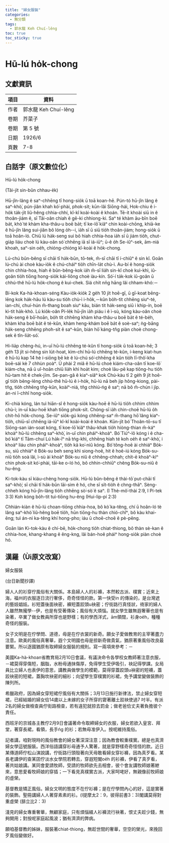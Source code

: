 ```yaml
---
title: "婦女服裝"
categories:
  - 無分類
tags:
  - 郭水龍 Keh Chuí-lêng
toc: true
toc_sticky: true
---
```


# Hū-lú ho̍k-chong

## 文獻資訊

| 項目 | 資料 |
|---|---|
| 作者 | 郭水龍 Keh Chuí-lêng |
| 卷期 | 芥菜子 |
| 卷期 | 第 5 號 |
| 日期 | 1926/6 |
| 頁數 | 7-8 |

## 白話字（原文數位化）

Hū-lú ho̍k-chong

(Tâi-ji̍t sin-bûn chhau-e̍k)

Hū-jîn-lâng ê saⁿ-chhēng tī hong-sio̍k ū toā koan-hē. Pún-tó hū-jîn lâng ê saⁿ-khò͘, pún-jiân khah kó͘-phài, phok-si̍t; kūn-lâi Siōng-hái, Hok-chiu ê i-ho̍k ta̍k-ji̍t liû-hêng chhia-chhí, kî-kî koài-koài ê khoán. Tē-it khoài siū in ê thoân-jiám ê, sī Tâi-oân chiah ê gē-ki chhiong-ki. Saⁿ té khàm āu-bīn boē ba̍t, khò͘ té khàm kha-thâu-u boē ba̍t; tī ke-lō͘ kiâⁿ chin koài-chōng, khiā-ke ê hū-jîn lâng sui-jiân bô lóng o̍h--i, ia̍h sī ū siū tio̍h thoân-jiám; hong-sio̍k ū toā hoân-ló. Chiū lú ha̍k-seng sui bô hiah chhia-hoa ia̍h sī ū jiám tio̍h, chut-gia̍p liáu choè lú kàu-oân só͘ chhēng iā sī iá-iūⁿ; ū-ê o̍h Se-iûⁿ-sek, ām-niá khoah, saⁿ-sin oe̍h, chióng-chióng kî-koài ê ho̍k-chong.

Lú-chú bûn-bêng sī chāi tī ha̍k-būn, tō-tek, m̄-sī chāi tī í-chiûⁿ ê sin kî. Goān lú-chú ài choè kàu-io̍k ê chú-cháiⁿ tio̍h chīn-la̍t chù-ì. Au-bí ê hong-sio̍k chin chhia-hoa, hiah ê bûn-bêng-kok ia̍h m̄-sī lia̍h sin-kî choè kuì-khì, iû-goân tio̍h tiōng hong-sio̍k kái-liông choè iàu-kín. Só͘-í ta̍k-kok iû-goân ū chhú-thê hū-lú ho̍k-chong ê kui-chek. Siá chi̍t nn̄g hāng lâi chham-khó:－

Bí-kok Ka-hà-khoan-séng Kàu-io̍k-kio̍k 2 ge̍h 10 ji̍t hoē-gī, ū gī-koat bēng-lēng kok ha̍k-hāu lú kàu-su tio̍h chù-ì i-ho̍k,－kûn bo̍h-tit chhēng siuⁿ-té, ian-chi, chuí-hún m̄-thang boah siuⁿ kāu, bián tit ha̍k-seng siū i khip-ín, boē kì-tit ha̍k-khò. Lú kio̍k-oân Pí-le̍k hū-jîn ia̍h piáu i ê ì-sù, kóng kàu-oân choè ha̍k-seng ê bō͘-hoān, bo̍h tit chhēng khàm kha-thâu-u boē ba̍t ê té-be̍h, khàm kha boē ba̍t ê té-kûn, khàm heng-khám boē ba̍t ê soè-saⁿ; ǹg-bāng ha̍k-seng chhēng phoh-si̍t ê saⁿ-kûn, bián hō͘ káng-tn̂g piàn choè chong-sek ê tîn-lia̍t-só͘.

Hi-lia̍p chèng-hú, in-uī hū-lú chhēng té-kûn tī hong-sio̍k ū toā koan-hē; 3 ge̍h 13 ji̍t si-hêng sin lu̍t-hoat, kìm-chí hū-lú chhēng té-kûn, í-keng kiat-hun ê hū-lú kap 14 hè í-siōng bē kè ê lú-chú só͘-chhēng ê kûn tio̍h lī-thô͘-kha boē-sái kè 7 chhùn poàⁿ. Ū phài 2 miâ ê hū-lú choè kiám-cha-oân tī koe-lō͘ kiám-cha, nā ū uî-hoān chiū lia̍h khì hoa̍t kim; choè lāu-pē kap tiōng-hu tio̍h hū-tam hit ê chek-jīm. Se-pan-gâ ê kiaⁿ-siâⁿ kok Chú-kàu tī 2 ge̍h 9 ji̍t hoē-gī tio̍h bēng-lēng chhú-thê hū-lú ê i-ho̍k, hū-lú nā beh ji̍p hông-kiong, pài-tn̂g, tio̍h chhēng tn̂g-kûn, koàiⁿ-niá, tn̂g chhiú-ńg ê saⁿ; nā bô m̄-chún i ji̍p. án-ni î-chhî hong-sio̍k.

Kì-chiá kóng, lán tuì hiān-sî ê hong-sio̍k kàu-hoē ê hū-lú tio̍h chhim chhim chù-ì; in-uī kàu-hoē khah tiōng phok-si̍t. Chóng-sī ia̍h chin-choē hū-lú o̍h chit-hō ho̍k-chong. Se-iûⁿ sio̍k-gú kóng chhēng-saⁿ m̄-thang hō͘ lâng kiaⁿ-tio̍h, chiū-sī chhēng iá-iūⁿ kî-kî koài-koài ê khoán. Kūn-ji̍t bó͘ Thoân-tō-su tī Siōng-san ián-soat kóng, tī koe-lō͘ kiâⁿ thâu-khak tio̍h hiòng-thian m̄-káⁿ khoàⁿ hū-lú chhēng saⁿ-khò͘, in-uī chin pháiⁿ-khoàⁿ. Bó͘ Tiúⁿ-lô kóng i ê cha-bó͘ kiáⁿ tī Tām-chuí Lú ha̍k-īⁿ nā tńg-khì, chhēng hiah té koh oe̍h ê saⁿ-khò͘, i khoàⁿ liáu chin pháiⁿ-khoàⁿ, tio̍h kā ko͘-niû kóng. Bó͘ tông-hoē ài chhiáⁿ Bo̍k-su, siū chhiáⁿ ê Bo̍k-su beh seng khì siong-hoē, hit ê hoē-iú kóng Bo̍k-su-niû tio̍h soà lâi, ì-sù ài khoàⁿ Bo̍k-su niû ê chhēng-chhah; chi̍t-ē khoàⁿ-kìⁿ chin phok-sit kó͘-phài, tāi-ke o-ló hó, bô chhin-chhiūⁿ chêng Bo̍k-su-niû ê hu-êng.

Ki-tok-kàu sī kiáu-chèng hong-sio̍k. Hū-lú bûn-bêng ê thài-tō͘ put-chāi tī saⁿ-khò͘; sī chāi tī ha̍k-būn lāi-sim ê hó, che sī si̍t-tio̍h ê chng-thāⁿ. Sèng-chheh kóng hū-jîn-lâng tio̍h chhēng sò͘-sò͘ ê saⁿ. (I Thè-mô͘-thài 2:9, I Pí-tek 3:3) Koh kóng bo̍h-tit tuì-tiōng hu-êng (Hui-lip-pí 2:3)

Chhián-kiàn ê hū-lú choan-tiōng chhia-hoa, bô kò͘ ka-têng, chí ū hoân-ló tè lâng saⁿ-khò͘ liû-hêng boē tio̍h, hūn tiōng-hu thàn chió-chîⁿ, bô kàu khai-ēng; tuì án-ni ka-têng khí hong-pho; iáu ū choē-choē ê pè-pēng.

Goān lán Ki-tok-kàu ê chí-bē, ho̍k-chong tio̍h chiat-thiong, bô thàn sè-kan ê chhia-hoe, khang-khang ê êng-kng, lâi bán-hoê pháiⁿ hong-sio̍k piàn choè hó.

## 漢羅（Ùi原文改寫）

婦女服裝

(台日新聞抄譯)

婦人人的衫穿佇風俗有大關係。本島婦人人的衫褲，本然較古派、樸實；近來上海，福州的衣服逐日流行奢侈，奇奇怪怪的款。第一快受in 的傳染的，是台灣遮的藝妓娼妓。衫短蓋後面袂密，褲短蓋跤頭u袂密；佇街路行真怪狀，徛家的婦人人雖然無攏學--伊，也是有受著傳染；風俗有大煩惱。就女學生雖無遐奢華也是有染著，卒業了做女教員所穿也是野樣；有的學西洋式，ām領闊，衫身oe̍h，種種奇怪的服裝。

女子文明是在佇學問、道德，毋是在佇衣裳的新奇。願女子愛做教育的主宰著盡力注意。歐美的風俗真奢華，遐个文明國也毋是掠新奇做貴氣，猶原著重風俗改良最要緊。所以逐國猶原有取締婦女服裝的規則。寫一兩項來參考：－

美國Ka-hà-khoan省教育局2月10日會議，有議決命令各學校女教師著注意衣服，－裙莫得穿傷短，胭脂，水粉毋通抹傷厚，免得學生受伊吸引，袂記得學課。女局員比立婦人也表伊的意思，講教員做學生的模範，莫得穿蓋跤頭u袂密的短襪，蓋跤袂密的短裙，蓋胸坎袂密的細衫；向望學生穿樸實的衫裙，免予講堂變做裝飾的陳列所。

希臘政府，因為婦女穿短裙佇風俗有大關係；3月13日施行新律法，禁止婦女穿短裙，已經結婚的婦女佮14歲以上未嫁的女子所穿的宭著離土跤袂使過7 吋半。有派2名的婦女做檢查員佇街路檢查，若有違犯就掠去罰金；做老爸佮丈夫著負擔彼个責任。

西班牙的京城各主教佇2月9日會議著命令取締婦女的衣服，婦女若欲入皇宮、拜堂，著穿長裙，看領，長手ńg 的衫；若無毋准伊入。按呢維持風俗。

記者講，咱對現時的風俗教會的婦女著深深注意；因為教會較重樸實。總是也真濟婦女學這號服裝。西洋俗語講穿衫毋通予人驚著，就是穿野樣奇奇怪怪的款。近日某傳道師佇松山演說講，佇街路行頭殼著向天毋敢看婦女穿衫褲，因為真歹看。某長老講伊的查某囝佇淡水女學院若轉去，穿遐短閣oe̍h 的衫褲，伊看了真歹看，著共姑娘講。某同會愛請牧師，受請的牧師欲先去相會，彼个會友講牧師娘著紲來，意思愛看牧師娘的穿插；一下看見真樸實古派，大家呵咾好，無親像前牧師娘的虛榮。

基督教是矯正風俗。婦女文明的態度不在佇衫褲；是在佇學問內心的好，這是實著的裝飾。聖冊講婦人人著穿素素的衫。(I提摩太2：9，彼得前書3：3)閣講莫得對重虛榮 (腓立比2：3)

淺見的婦女專重奢華，無顧家庭，只有煩惱綴人衫褲流行袂著，恨丈夫趁少錢，無夠開用；對按呢家庭起風波；猶有濟濟的弊病。

願咱基督教的姊妹，服裝著chiat-thiong，無趁世間的奢華，空空的榮光，來挽回歹風俗變做好。
